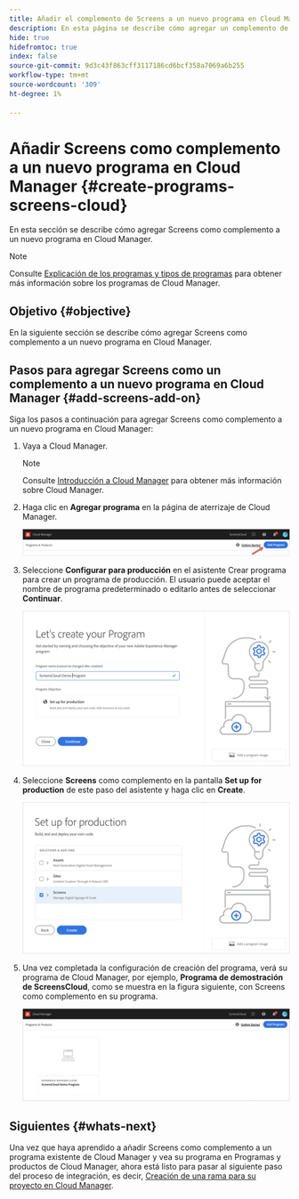 ```yaml
---
title: Añadir el complemento de Screens a un nuevo programa en Cloud Manager
description: En esta página se describe cómo agregar un complemento de Screens a un nuevo programa en Cloud Manager para Screens como Cloud Service.
hide: true
hidefromtoc: true
index: false
source-git-commit: 9d3c43f863cff3117186cd6bcf358a7069a6b255
workflow-type: tm+mt
source-wordcount: '309'
ht-degree: 1%

---
```



# Añadir Screens como complemento a un nuevo programa en Cloud Manager {#create-programs-screens-cloud}

En esta sección se describe cómo agregar Screens como complemento a un nuevo programa en Cloud Manager.

>[!NOTE]
>Consulte [Explicación de los programas y tipos de programas](https://experienceleague.adobe.com/docs/experience-manager-cloud-service/onboarding/getting-access/understand-program-types.html?lang=en) para obtener más información sobre los programas de Cloud Manager.

## Objetivo {#objective}

En la siguiente sección se describe cómo agregar Screens como complemento a un nuevo programa en Cloud Manager.

## Pasos para agregar Screens como un complemento a un nuevo programa en Cloud Manager {#add-screens-add-on}

Siga los pasos a continuación para agregar Screens como complemento a un nuevo programa en Cloud Manager:

1. Vaya a Cloud Manager.

   >[!NOTE]
   >Consulte [Introducción a Cloud Manager](https://experienceleague.adobe.com/docs/experience-manager-cloud-service/onboarding/onboarding-concepts/cloud-manager-introduction.html?lang=en) para obtener más información sobre Cloud Manager.

1. Haga clic en **Agregar programa** en la página de aterrizaje de Cloud Manager.

   ![image](/help/screens-cloud/assets/onboarding/onboard-screens-addon1.png)

1. Seleccione **Configurar para producción** en el asistente Crear programa para crear un programa de producción. El usuario puede aceptar el nombre de programa predeterminado o editarlo antes de seleccionar **Continuar**.

   ![image](/help/screens-cloud/assets/onboarding/onboard-screens-addon2.png)

1. Seleccione **Screens** como complemento en la pantalla **Set up for production** de este paso del asistente y haga clic en **Create**.

   ![image](/help/screens-cloud/assets/onboarding/onboard-screens-addon3.png)

1. Una vez completada la configuración de creación del programa, verá su programa de Cloud Manager, por ejemplo, **Programa de demostración de ScreensCloud**, como se muestra en la figura siguiente, con Screens como complemento en su programa.

   ![image](/help/screens-cloud/assets/onboarding/onboard-screens-addon4.png)

## Siguientes {#whats-next}

Una vez que haya aprendido a añadir Screens como complemento a un programa existente de Cloud Manager y vea su programa en Programas y productos de Cloud Manager, ahora está listo para pasar al siguiente paso del proceso de integración, es decir, [Creación de una rama para su proyecto en Cloud Manager](/help/screens-cloud/onboarding-screens-cloud/creating-a-branch.md).

